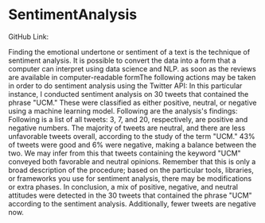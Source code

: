# SentimentAnalysis
GitHub Link:


Finding the emotional undertone or sentiment of a text is the technique of sentiment analysis. It is possible to convert the data into a form that a computer can interpret using data science and NLP. as soon as the reviews are available in computer-readable formThe following actions may be taken in order to do sentiment analysis using the Twitter API: In this particular instance, I conducted sentiment analysis on 30 tweets that contained the phrase "UCM." These were classified as either positive, neutral, or negative using a machine learning model. Following are the analysis's findings: Following is a list of all tweets: 3, 7, and 20, respectively, are positive and negative numbers. The majority of tweets are neutral, and there are less unfavorable tweets overall, according to the study of the term "UCM." 43% of tweets were good and 6% were negative, making a balance between the two. We may infer from this that tweets containing the keyword "UCM" conveyed both favorable and neutral opinions. Remember that this is only a broad description of the procedure; based on the particular tools, libraries, or frameworks you use for sentiment analysis, there may be modifications or extra phases. In conclusion, a mix of positive, negative, and neutral attitudes were detected in the 30 tweets that contained the phrase "UCM" according to the sentiment analysis. Additionally, fewer tweets are negative now.
